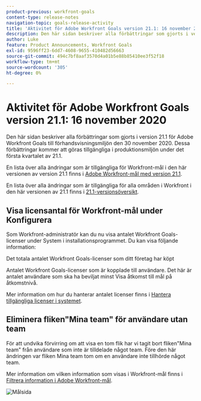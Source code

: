 ```yaml
---
product-previous: workfront-goals
content-type: release-notes
navigation-topic: goals-release-activity
title: 'Aktivitet för Adobe Workfront Goals version 21.1: 16 november 2020'
description: Den här sidan beskriver alla förbättringar som gjorts i version 21.1 för Adobe Workfront Goals till förhandsvisningsmiljön den 30 november 2020. Dessa förbättringar kommer att göras tillgängliga i produktionsmiljön under det första kvartalet av 21.1.
author: Luke
feature: Product Announcements, Workfront Goals
exl-id: 9596ff23-6dd7-4608-9655-410482d56663
source-git-commit: 494c7bf8aaf3570d4a01b5e88b85410ee3f52f18
workflow-type: tm+mt
source-wordcount: '305'
ht-degree: 0%

---
```


# Aktivitet för Adobe Workfront Goals version 21.1: 16 november 2020

Den här sidan beskriver alla förbättringar som gjorts i version 21.1 för Adobe Workfront Goals till förhandsvisningsmiljön den 30 november 2020. Dessa förbättringar kommer att göras tillgängliga i produktionsmiljön under det första kvartalet av 21.1.

En lista över alla ändringar som är tillgängliga för Workfront-mål i den här versionen av version 21.1 finns i [Adobe Workfront-mål med version 21.1](../../../../product-announcements/product-releases/goals-release-activity/goals-release-21-1.md).

En lista över alla ändringar som är tillgängliga för alla områden i Workfront i den här versionen av 21.1 finns i [21.1-versionsöversikt](../../../../product-announcements/product-releases/21.1-release-activity/21-1-release-overview.md).

## Visa licensantal för Workfront-mål under Konfigurera

Som Workfront-administratör kan du nu visa antalet Workfront Goals-licenser under System i installationsprogrammet. Du kan visa följande information:

Det totala antalet Workfront Goals-licenser som ditt företag har köpt

Antalet Workfront Goals-licenser som är kopplade till användare. Det här är antalet användare som ska ha beviljat minst Visa åtkomst till mål på åtkomstnivå.

Mer information om hur du hanterar antalet licenser finns i [Hantera tillgängliga licenser i systemet](../../../../administration-and-setup/get-started-wf-administration/manage-available-licenses-in-your-system.md).

## Eliminera fliken&quot;Mina team&quot; för användare utan team

För att undvika förvirring om att visa en tom flik har vi tagit bort fliken&quot;Mina team&quot; från användare som inte är tilldelade något team. Före den här ändringen var fliken Mina team tom om en användare inte tillhörde något team.

Mer information om vilken information som visas i Workfront-mål finns i [Filtrera information i Adobe Workfront-mål](../../../../workfront-goals/goal-management/filter-information-wf-goals.md).

![Målsida](assets/goals-page-with-no-my-teams-tab-350x114.png)
